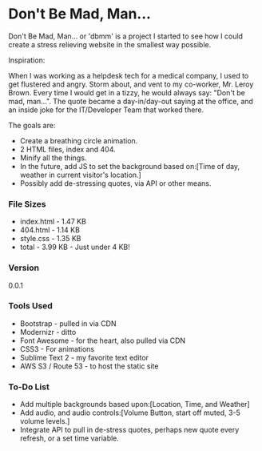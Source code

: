 # Don't Be Mad, Man...

Don't Be Mad, Man... or 'dbmm' is a project I started to see how I could create a stress relieving website in the smallest way possible.

Inspiration:

When I was working as a helpdesk tech for a medical company, I used to get flustered and angry. Storm about, and vent to my co-worker, Mr. Leroy Brown. Every time I would get in a tizzy, he would always say: "Don't be mad, man...". The quote became a day-in/day-out saying at the office, and an inside joke for the IT/Developer Team that worked there.

The goals are:

  - Create a breathing circle animation.
  - 2 HTML files, index and 404.
  - Minify all the things.
  - In the future, add JS to set the background based on:[Time of day, weather in current visitor's location.]
  - Possibly add de-stressing quotes, via API or other means.

### File Sizes

  * index.html - 1.47 KB
  * 404.html - 1.14 KB
  * style.css - 1.35 KB
  * total - 3.99 KB - Just under 4 KB!

### Version
0.0.1

### Tools Used

* Bootstrap - pulled in via CDN
* Modernizr - ditto
* Font Awesome - for the heart, also pulled via CDN
* CSS3 - For animations
* Sublime Text 2 - my favorite text editor
* AWS S3 / Route 53 - to host the static site

### To-Do List

* Add multiple backgrounds based upon:[Location, Time, and Weather]
* Add audio, and audio controls:[Volume Button, start off muted, 3-5 volume levels.]
* Integrate API to pull in de-stress quotes, perhaps new quote every refresh, or a set time variable.

